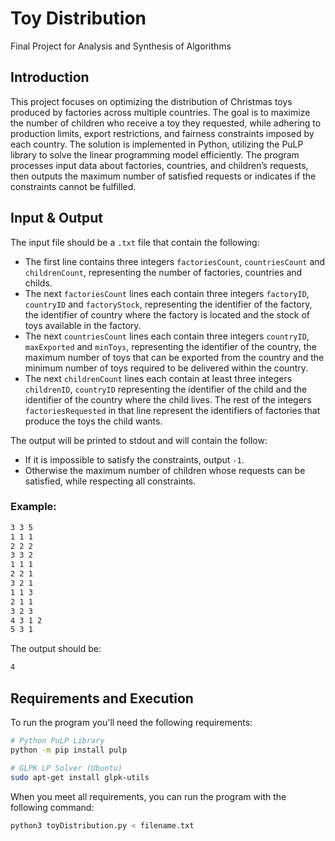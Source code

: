 # Toy Distribution
Final Project for Analysis and Synthesis of Algorithms

## Introduction
This project focuses on optimizing the distribution of Christmas toys produced by factories across multiple countries. The goal is to maximize the number of children who receive a toy they requested, while adhering to production limits, export restrictions, and fairness constraints imposed by each country. The solution is implemented in Python, utilizing the PuLP library to solve the linear programming model efficiently. The program processes input data about factories, countries, and children’s requests, then outputs the maximum number of satisfied requests or indicates if the constraints cannot be fulfilled.

## Input & Output
The input file should be a `.txt` file that contain the following:

- The first line contains three integers `factoriesCount`, `countriesCount` and `childrenCount`, representing the number of factories, countries and childs.
- The next `factoriesCount` lines each contain three integers `factoryID`, `countryID` and `factoryStock`, representing the identifier of the factory, the identifier of country where the factory is located and the stock of toys available in the factory.
- The next `countriesCount` lines each contain three integers `countryID`, `maxExported` and `minToys`, representing the identifier of the country, the maximum number of toys that can be exported from the country and  the minimum number of toys required to be delivered within the country.
- The next `childrenCount` lines each contain at least three integers `childrenID`, `countryID` representing the identifier of the child and the identifier of the country where the child lives. The rest of the integers `factoriesRequested` in that line represent the identifiers of factories that produce the toys the child wants.
  
The output will be printed to stdout and will contain the follow:

- If it is impossible to satisfy the constraints, output `-1`.
- Otherwise the maximum number of children whose requests can be satisfied, while respecting all constraints.

### Example:
```bash
3 3 5
1 1 1
2 2 2
3 3 2
1 1 1
2 2 1
3 2 1
1 1 3
2 1 1
3 2 3
4 3 1 2
5 3 1
```
The output should be:
```bash
4
```
## Requirements and Execution

To run the program you'll need the following requirements:
```bash
# Python PuLP Library
python -m pip install pulp
```
```bash
# GLPK LP Solver (Ubuntu)
sudo apt-get install glpk-utils
```

When you meet all requirements, you can run the program with the following command:
```bash
python3 toyDistribution.py < filename.txt
```

